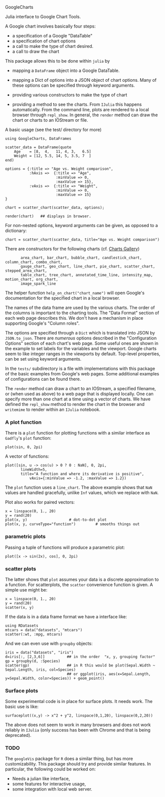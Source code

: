 GoogleCharts

Julia interface to Google Chart Tools.



A Google chart involves basically four steps:

* a specification of a Google "DataTable"
* a specification of chart options
* a call to make the type of chart desired.
* a call to draw the chart

This package allows this to be done within `julia` by

* mapping a `DataFrame` object into a Google DataTable. 

* mapping a Dict of options into a JSON object of chart options. Many
  of these options can be specified through keyword arguments.

* providing various constructors to make the type of chart

* providing a method to see the charts. From `IJulia` this happens
  automatically. From the command line, plots are rendered to a local
  browser through `repl_show`. In general, the `render` method can
  draw the chart or charts to an IOStream or file.

A basic usage (see the test/ directory for more)

```
using GoogleCharts, DataFrames

scatter_data = DataFrame(quote
    Age    = [8,  4,   11, 4, 3,   6.5]
    Weight = [12, 5.5, 14, 5, 3.5, 7  ]
end)

options = {:title => "Age vs. Weight comparison",
           :hAxis =>  {:title => "Age", 
                       :minValue => 0, 
                       :maxValue => 15},	
           :vAxis =>  {:title => "Weight", 
                       :minValue => 0, 
                       :maxValue => 15}
}

chart = scatter_chart(scatter_data, options);

render(chart)   ## displays in browser. 
```

For non-nested options, keyword arguments can be given, as opposed to a dictionary:

```
chart = scatter_chart(scatter_data, title="Age vs. Weight comparison")
```



There are constructors for the following charts 
(cf. [Charts Gallery](https://developers.google.com/chart/interactive/docs/gallery))

```
       area_chart, bar_chart, bubble_chart, candlestick_chart, column_chart, combo_chart,
       gauge_chart, geo_chart, line_chart, pie_chart, scatter_chart, stepped_area_chart,
       table_chart, tree_chart, annotated_time_line, intensity_map, motion_chart, org_chart,
       image_spark_line
```

The helper function `help_on_chart("chart_name")`
 will open Google's documentation for the specified chart in a local browser.


The names of the data frame are used by the various charts. The order
of the columns is important to the charting tools. The "Data Format"
section of each web page describes this. We don't have a mechanism in
place supporting Google's "Column roles".

The options are specified through a `Dict` which is translated into
JSON by `JSON.to_json`. There are *numerous* options described in the
"Configuration Options" section of each chart's web page. Some useful
ones are shown in the example to set labels for the variables and the
viewport. Google charts seem to like integer ranges in the viewports
by default.  Top-level properties, can be set using keyword arguments.

In the `tests/` subdirectory is a file with implementations with this
package of the basic examples from Google's web pages. Some additional
examples of configurations can be found there.

The `render` method can draw a chart to an IOStream, a specified
filename, or (when used as above) to a web page that is displayed
locally. One can specify more than one chart at a time using a vector
of charts. We have defined the `repl_show` method to render the chart in
the browser and `writemime` to render within an `IJulia` notebook.

### A plot function

There is a `plot` function for plotting functions with a similar interface as `Gadfly`'s `plot` function:

```
plot(sin, 0, 2pi)
```

A vector of functions:

```
plot([sin, u -> cos(u) > 0 ? 0 : NaN], 0, 2pi, 
	   lineWidth=5, 
	   title="A function and where its derivative is positive",
           vAxis={:minValue => -1.2, :maxValue => 1.2})
```

The `plot` function uses a `line_chart`. The above example shows that 
`NaN` values are handled gracefully, unlike `Inf` values, which we replace with `NaN`.

Plot also works for paired vectors:

```
x = linspace(0, 1., 20)
y = rand(20)
plot(x, y)			         # dot-to-dot plot
plot(x, y, curveType="function")         # smooths things out
```

### parametric plots

Passing a tuple of functions will produce a parametric plot:

```
plot([x -> sin(2x), cos], 0, 2pi)
```

### scatter plots

The latter shows that `plot` assumes your data is a discrete
approximation to a function. For scatterplots, the `scatter`
convenience function is given. A simple use might be:

```
x = linspace(0, 1., 20)
y = rand(20)
scatter(x, y)
```

If the data is in a data frame format we have a interface like:

```
using RDatasets
mtcars = data("datasets", "mtcars")
scatter(:wt, :mpg, mtcars)
```

And we can even use with `groupby` objects:

```
iris = data("datasets", "iris")
d=iris[:, [2,3,6]]          ## in the order  "x, y, grouping factor"
gp = groupby(d, :Species)
scatter(gp)                 ## in R this would be plot(Sepal.Width ~ Sepal.Length, iris, col=Species)
                            ## or ggplot(iris, aes(x=Sepal.Length, y=Sepal.Width, color=Species)) + geom_point()
```


### Surface plots

Some experimental code is in place for surface plots. It needs work. The basic use is like:

```
surfaceplot((x,y) -> x^2 + y^2, linspace(0,1,20), linspace(0,2,20))
```

The above does not seem to work in many browsers and does not work reliably in `IJulia` (only success has been with Chrome and that is being deprecated).


### TODO

The `googleVis` package for `R` does a similar thing, but has more
customizability. This package should try and provide similar
features. In particular, the following could be worked on:

* Needs a julian like interface, 
* some features for interactive usage,
* some integration with local web server. 
